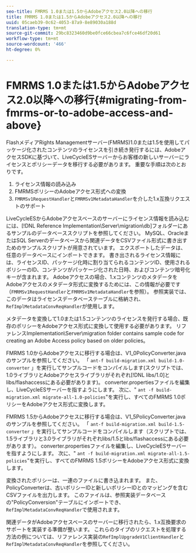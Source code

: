 ```yaml
---
seo-title: FMRMS 1.0または1.5からAdobeアクセス2.0以降への移行
title: FMRMS 1.0または1.5からAdobeアクセス2.0以降への移行
uuid: 05caeb39-0c62-4053-87a9-8e89030a188d
translation-type: tm+mt
source-git-commit: 29bc8323460d9be0fce66cbea7c6fce46df20d61
workflow-type: tm+mt
source-wordcount: '466'
ht-degree: 0%

---
```



# FMRMS 1.0または1.5からAdobeアクセス2.0以降への移行{#migrating-from-fmrms-or-to-adobe-access-and-above}

FlashメディアRights Managementサーバー(FMRMS)1.0または1.5を使用してパッケージ化されたコンテンツのライセンスを引き続き発行するには、AdobeアクセスSDKに基づいて、LiveCycleESサーバーからお客様の新しいサーバーにライセンスとポリシーデータを移行する必要があります。 重要な手順は次のとおりです。

1. ライセンス情報の読み込み
1. FMRMSポリシーのAdobeアクセス形式への変換
1. `FMRMSv1RequestHandler`と`FMRMSv1MetadataHandler`を介した1.x互換リクエストのサポート

LiveCycleESからAdobeアクセスベースのサーバーにライセンス情報を読み込むには、[!DNL Reference Implementation\Server\migration\db]フォルダーにあるサンプルのデータベーススクリプトを参照してください。 MySQL、OracleまたはSQL Serverのデータベースから関連データをCSVファイル形式に書き出すためのサンプルスクリプトが用意されています。 エクスポートしたデータは、任意のデータベースにインポートできます。 書き出されるライセンス情報には、ライセンスID、パッケージ化時に割り当てられるコンテンツID、使用されるポリシーのID、コンテンツがパッケージ化された日時、およびコンテンツ暗号化キーが含まれます。 Adobeアクセスの場合、1.xコンテンツのメタデータをAdobeアクセスのメタデータ形式に変換するためには、この情報が必要です（`FMRMSv1RequestHandler`と`FMRMSv1MetadataHandler`を参照）。 参照実装では、このデータはライセンスデータベーステーブルに格納され、`RefImplMetadataConvReqHandler`が使用します。

メタデータを変換して1.0または1.5コンテンツのライセンスを発行する場合、既存のポリシーをAdobeアクセス形式に変換して使用する必要があります。 リファレンスImplementation\Server\migration folder contains sample code for creating an Adobe Access policy based on older policies。

FMRMS 1.0からAdobeアクセスに移行する場合は、V1_0PolicyConverter.javaのサンプルを参照してください。 「 `ant-f build-migration.xml build-1.0-converter` 」を実行してサンプルコードをコンパイルします(スクリプトでは、1.0ライブラリとAdobeアクセスライブラリがそれぞれ[!DNL libs/1.0]とlibs/flashaccessにある必要があります)。 converter.propertiesファイルを編集し、LiveCycleESサーバーを指すようにします。 次に、&quot; `ant -f build-migration.xml migrate-all-1.0-policies`&quot;を実行し、すべてのFMRMS 1.0ポリシーをAdobeアクセス形式に変換します。

FMRMS 1.5からAdobeアクセスに移行する場合は、V1_5PolicyConverter.javaのサンプルを参照してください。 「 `ant-f build-migration.xml build-1.5-converter` 」を実行してサンプルコードをコンパイルします（スクリプトでは、1.5ライブラリと3.0ライブラリがそれぞれlibs/1.5とlibs/flashaccessにある必要があります）。 converter.propertiesファイルを編集し、LiveCycleESサーバーを指すようにします。 次に、&quot; `ant -f build-migration.xml migrate-all-1.5-policies`&quot;を実行し、すべてのFMRMS 1.5ポリシーをAdobeアクセス形式に変換します。

変換されたポリシーは、一連のファイルに書き込まれます。 また、PolicyConverterは、古いポリシーIDと新しいポリシーIDとのマッピングを含むCSVファイルを出力します。 このファイルは、参照実装データベースの&quot;PolicyConversion&quot;テーブルにインポートでき、`RefImplMetadataConvReqHandler`で使用されます。

関連データがAdobeアクセスベースのサーバーに移行されたら、1.x互換要求のサポートを実装する準備が整います。 これらのタイプのリクエストを処理する方法の例については、リファレンス実装の`RefImplUpgradeV1ClientHandler`と`RefImplMetadataConvReqHandler`を参照してください。
